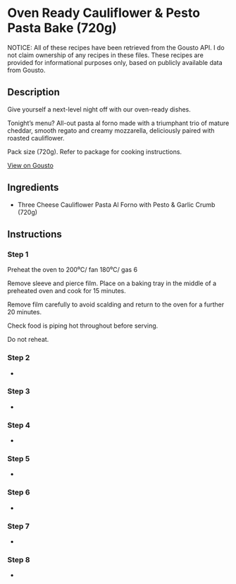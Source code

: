 # Oven Ready Cauliflower & Pesto Pasta Bake (720g)

NOTICE: All of these recipes have been retrieved from the Gousto API. I do not claim ownership of any recipes in these files. These recipes are provided for informational purposes only, based on publicly available data from Gousto.

## Description

Give yourself a next-level night off with our oven-ready dishes.
 
Tonight’s menu? All-out pasta al forno made with a triumphant trio of mature cheddar, smooth regato and creamy mozzarella, deliciously paired with roasted cauliflower. 

Pack size (720g). Refer to package for cooking instructions.


[View on Gousto](https://www.gousto.co.uk/recipes/cookbook/oven-ready-cauliflower-pesto-pasta-bake)

## Ingredients

- Three Cheese Cauliflower Pasta Al Forno with Pesto & Garlic Crumb (720g)

## Instructions


### Step 1

Preheat the oven to 200⁰C/ fan 180⁰C/ gas 6

Remove sleeve and pierce film. Place on a baking tray in the middle of a preheated oven and cook for 15 minutes.

Remove film carefully to avoid scalding and return to the oven for a further 20 minutes.

Check food is piping hot throughout before serving.

Do not reheat.


### Step 2

-


### Step 3

-


### Step 4

-


### Step 5

-


### Step 6

-


### Step 7

-

### Step 8

-

